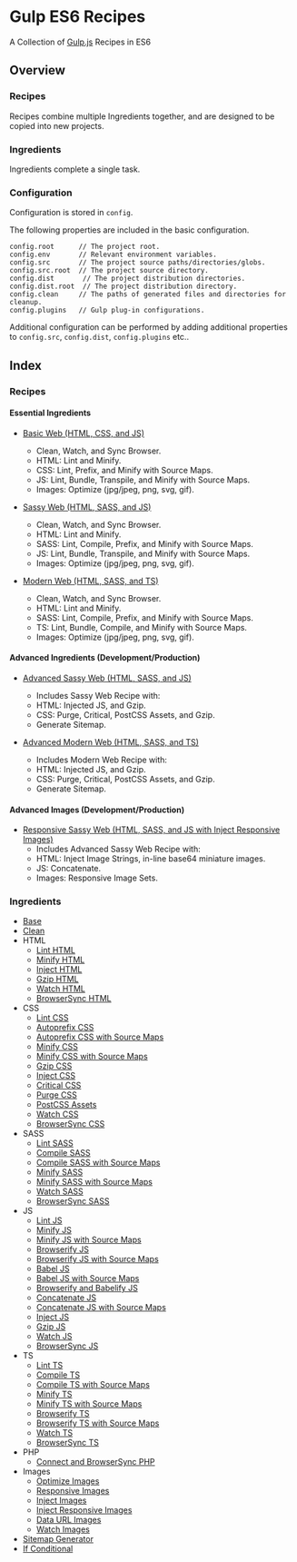Gulp ES6 Recipes
================================================================================

A Collection of [Gulp.js](https://gulpjs.com/) Recipes in ES6

Overview
--------------------------------------------------------------------------------

### Recipes

Recipes combine multiple Ingredients together, and are designed to be copied into new projects.

### Ingredients

Ingredients complete a single task.

### Configuration

Configuration is stored in `config`.

The following properties are included in the basic configuration.
```javscript
config.root      // The project root.
config.env       // Relevant environment variables.
config.src       // The project source paths/directories/globs.
config.src.root  // The project source directory.
config.dist       // The project distribution directories.
config.dist.root  // The project distribution directory.
config.clean     // The paths of generated files and directories for cleanup.
config.plugins   // Gulp plug-in configurations.
```

Additional configuration can be performed by adding additional properties to
`config.src`, `config.dist`, `config.plugins` etc..

Index
--------------------------------------------------------------------------------

### Recipes

#### Essential Ingredients

- [Basic Web (HTML, CSS, and JS)](recipes/basic-web)
	- Clean, Watch, and Sync Browser.
	- HTML: Lint and Minify.
	- CSS: Lint, Prefix, and Minify with Source Maps.
	- JS: Lint, Bundle, Transpile, and Minify with Source Maps.
	- Images: Optimize (jpg/jpeg, png, svg, gif).

- [Sassy Web (HTML, SASS, and JS)](recipes/sassy-web)
	- Clean, Watch, and Sync Browser.
	- HTML: Lint and Minify.
	- SASS: Lint, Compile, Prefix, and Minify with Source Maps.
	- JS: Lint, Bundle, Transpile, and Minify with Source Maps.
	- Images: Optimize (jpg/jpeg, png, svg, gif).

- [Modern Web (HTML, SASS, and TS)](recipes/modern-web)
	- Clean, Watch, and Sync Browser.
	- HTML: Lint and Minify.
	- SASS: Lint, Compile, Prefix, and Minify with Source Maps.
	- TS: Lint, Bundle, Compile, and Minify with Source Maps.
	- Images: Optimize (jpg/jpeg, png, svg, gif).

#### Advanced Ingredients (Development/Production)

- [Advanced Sassy Web (HTML, SASS, and JS)](recipes/advanced-sassy-web)
	- Includes Sassy Web Recipe with:
	- HTML: Injected JS, and Gzip.
	- CSS: Purge, Critical, PostCSS Assets, and Gzip.
	- Generate Sitemap.

- [Advanced Modern Web (HTML, SASS, and TS)](recipes/advanced-modern-web)
	- Includes Modern Web Recipe with:
	- HTML: Injected JS, and Gzip.
	- CSS: Purge, Critical, PostCSS Assets, and Gzip.
	- Generate Sitemap.

#### Advanced Images (Development/Production)

- [Responsive Sassy Web (HTML, SASS, and JS with Inject Responsive Images)](recipes/responsive-sassy-web)
	- Includes Advanced Sassy Web Recipe with:
	- HTML: Inject Image Strings, in-line base64 miniature images.
	- JS: Concatenate.
	- Images: Responsive Image Sets.

### Ingredients

- [Base](ingredients/base)
- [Clean](ingredients/clean)
- HTML
	- [Lint HTML](ingredients/html/lint-html)
	- [Minify HTML](ingredients/html/minify-html)
	- [Inject HTML](ingredients/html/inject-html)
	- [Gzip HTML](ingredients/html/gzip-html)
	- [Watch HTML](ingredients/html/watch-html)
	- [BrowserSync HTML](ingredients/html/browsersync-html)
- CSS
	- [Lint CSS](ingredients/css/lint-css)
	- [Autoprefix CSS](ingredients/css/autoprefix-css)
	- [Autoprefix CSS with Source Maps](ingredients/css/autoprefix-css-source-maps)
	- [Minify CSS](ingredients/css/minify-css)
	- [Minify CSS with Source Maps](ingredients/css/minify-css-source-maps)
	- [Gzip CSS](ingredients/css/gzip-css)
	- [Inject CSS](ingredients/css/inject-css)
	- [Critical CSS](ingredients/css/critical-css)
	- [Purge CSS](ingredients/css/purge-css)
	- [PostCSS Assets](ingredients/css/post-assets-css)
	- [Watch CSS](ingredients/css/watch-css)
	- [BrowserSync CSS](ingredients/css/browsersync-css)
- SASS
	- [Lint SASS](ingredients/sass/lint-sass)
	- [Compile SASS](ingredients/sass/compile-sass)
	- [Compile SASS with Source Maps](ingredients/sass/compile-sass-source-maps)
	- [Minify SASS](ingredients/sass/minify-sass)
	- [Minify SASS with Source Maps](ingredients/sass/minify-sass-source-maps)
	- [Watch SASS](ingredients/sass/watch-sass)
	- [BrowserSync SASS](ingredients/sass/browsersync-sass)
- JS
	- [Lint JS](ingredients/js/lint-js)
	- [Minify JS](ingredients/js/minify-js)
	- [Minify JS with Source Maps](ingredients/js/minify-js-source-maps)
	- [Browserify JS](ingredients/js/browserify-js)
	- [Browserify JS with Source Maps](ingredients/js/browserify-js-source-maps)
	- [Babel JS](ingredients/js/babel-js)
	- [Babel JS with Source Maps](ingredients/js/babel-js-source-maps)
	- [Browserify and Babelify JS](ingredients/js/browserify-babelify-js)
	- [Concatenate JS](ingredients/js/concatenate-js)
	- [Concatenate JS with Source Maps](ingredients/js/concatenate-js-source-maps)
	- [Inject JS](ingredients/js/inject-js)
	- [Gzip JS](ingredients/js/gzip-js)
	- [Watch JS](ingredients/js/watch-js)
	- [BrowserSync JS](ingredients/js/browsersync-js)
- TS
	- [Lint TS](ingredients/ts/lint-ts)
	- [Compile TS](ingredients/ts/compile-ts)
	- [Compile TS with Source Maps](ingredients/ts/compile-ts-source-maps)
	- [Minify TS](ingredients/ts/minify-ts)
	- [Minify TS with Source Maps](ingredients/ts/minify-ts-source-maps)
	- [Browserify TS](ingredients/ts/browserify-ts)
	- [Browserify TS with Source Maps](ingredients/ts/browserify-ts-source-maps)
	- [Watch TS](ingredients/ts/watch-ts)
	- [BrowserSync TS](ingredients/ts/browsersync-ts)
- PHP
	- [Connect and BrowserSync PHP](ingredients/connect-browsersync-php)
- Images
	- [Optimize Images](ingredients/images/optimize-images)
	- [Responsive Images](ingredients/images/responsive-images)
	- [Inject Images](ingredients/images/inject-images)
	- [Inject Responsive Images](ingredients/images/inject-responsive-images)
	- [Data URL Images](ingredients/images/data-url-images)
	- [Watch Images](ingredients/images/watch-images)
- [Sitemap Generator](ingredients/sitemap-generator)
- [If Conditional](ingredients/if-conditional)
